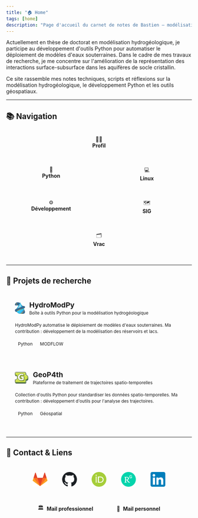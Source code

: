 ```yaml
---
title: "🏠 Home"
tags: [home]
description: "Page d'accueil du carnet de notes de Bastien – modélisation hydrogéologique, Python et outils géospatiaux"
---
```

Actuellement en thèse de doctorat en modélisation hydrogéologique, je participe au développement d'outils Python pour automatiser le déploiement de modèles d'eaux souterraines. Dans le cadre de mes travaux de recherche, je me concentre sur l'amélioration de la représentation des interactions surface-subsurface dans les aquifères de socle cristallin.

Ce site rassemble mes notes techniques, scripts et réflexions sur la modélisation hydrogéologique, le développement Python et les outils géospatiaux.

---
<style>
/* Désactive les popovers uniquement sur cette page */
.popover {
  display: none !important;
}
</style>

## 📚 Navigation

<div style="display: flex; flex-wrap: wrap; gap: 1rem; margin-bottom: 2rem;">
  <a href="/Notes/Profil/Profil" style="flex: 1 1 800px; border: 2px solid var(--lightgray); border-radius: 12px; padding: 1rem; background: var(--light); text-align: center; text-decoration: none; color: inherit;">
    👨‍🎓<br><strong style="color: var(--dark);">Profil</strong>
  </a>
  <a href="/Notes/Python/Python Hub" style="flex: 1 1 200px; border: 2px solid var(--lightgray); border-radius: 12px; padding: 1rem; background: var(--light); text-align: center; text-decoration: none; color: inherit;">
    🐍<br><strong style="color: var(--dark);">Python</strong>
  </a>
  <a href="/Notes/Linux/Linux Hub" style="flex: 1 1 200px; border: 2px solid var(--lightgray); border-radius: 12px; padding: 1rem; background: var(--light); text-align: center; text-decoration: none; color: inherit;">
    💻<br><strong style="color: var(--dark);">Linux</strong>
  </a>
  <a href="/notes/dev" style="flex: 1 1 200px; border: 2px solid var(--lightgray); border-radius: 12px; padding: 1rem; background: var(--light); text-align: center; text-decoration: none; color: inherit;">
    ⚙️<br><strong style="color: var(--dark);">Développement</strong>
  </a>
  <a href="/notes/sig" style="flex: 1 1 200px; border: 2px solid var(--lightgray); border-radius: 12px; padding: 1rem; background: var(--light); text-align: center; text-decoration: none; color: inherit;">
    🗺️<br><strong style="color: var(--dark);">SIG</strong>
  </a>
  <a href="/notes/vrac" style="flex: 1 1 200px; border: 2px solid var(--lightgray); border-radius: 12px; padding: 1rem; background: var(--light); text-align: center; text-decoration: none; color: inherit;">
    🗂️<br><strong style="color: var(--dark);">Vrac</strong>
  </a>
</div>

---

## 🚀 Projets de recherche

<div style="display: flex; flex-wrap: wrap; gap: 1rem; margin-bottom: 2rem;">
  <a href="https://gitlab.com/Alex-Gauvain/HydroModPy/-/tree/dev?ref_type=heads" style="flex: 1 1 300px; border: 2px solid var(--lightgray); border-radius: 12px; padding: 1.5rem; background: var(--light); text-decoration: none; color: inherit; display: block;">
    <div style="display: flex; align-items: center; gap: 0.75rem; margin-bottom: 1rem;">
      <img src="assets/hydromodpy-logo.png" alt="HydroModPy" style="height: 32px; width: auto; object-fit: contain;">
      <div>
        <strong style="font-size: 1.2rem; color: var(--dark);">HydroModPy</strong><br>
        <small style="color: var(--gray);">Boîte à outils Python pour la modélisation hydrogéologique</small>
      </div>
    </div>
    <small style="color: var(--darkgray);">HydroModPy automatise le déploiement de modèles d'eaux souterraines. Ma contribution : développement de la modélisation des réservoirs et lacs.</small><br><br>
    <span style="background: var(--lightgray); color: var(--darkgray); padding: 0.2rem 0.5rem; border-radius: 8px; font-size: 0.75rem;">Python</span>
    <span style="background: var(--lightgray); color: var(--darkgray); padding: 0.2rem 0.5rem; border-radius: 8px; font-size: 0.75rem;">MODFLOW</span>
  </a>
  
  <a href="https://gitlab.com/AlexandreCoche/geop4th" style="flex: 1 1 300px; border: 2px solid var(--lightgray); border-radius: 12px; padding: 1.5rem; background: var(--light); text-decoration: none; color: inherit; display: block;">
    <div style="display: flex; align-items: center; gap: 0.75rem; margin-bottom: 1rem;">
      <img src="assets/geop4th-logo.png" alt="GeoP4th" style="height: 32px; width: auto; object-fit: contain;">
      <div>
        <strong style="font-size: 1.2rem; color: var(--dark);">GeoP4th</strong><br>
        <small style="color: var(--gray);">Plateforme de traitement de trajectoires spatio-temporelles</small>
      </div>
    </div>
    <small style="color: var(--darkgray);">Collection d'outils Python pour standardiser les données spatio-temporelles. Ma contribution : développement d'outils pour l'analyse des trajectoires.</small><br><br>
    <span style="background: var(--lightgray); color: var(--darkgray); padding: 0.2rem 0.5rem; border-radius: 8px; font-size: 0.75rem;">Python</span>
    <span style="background: var(--lightgray); color: var(--darkgray); padding: 0.2rem 0.5rem; border-radius: 8px; font-size: 0.75rem;">Géospatial</span>
  </a>
</div>

---

## 🔗 Contact & Liens

<div style="display: flex; justify-content: center; gap: 1.5rem; margin-top: 2rem; flex-wrap: wrap; align-items: center;">
  
  <a href="https://gitlab.com/Bastien_Boivin" style="display: block; padding: 0.5rem; border-radius: 8px; transition: transform 0.2s;">
    <img src="assets/gitlab-logo.png" alt="GitLab" style="width: 40px; height: 40px;">
  </a>
  
  <a href="https://github.com/bastien-boivin" style="display: block; padding: 0.5rem; border-radius: 8px; transition: transform 0.2s;">
    <img src="assets/github-logo.png" alt="GitHub" style="width: 40px; height: 40px;">
  </a>
  
  <a href="https://orcid.org/0009-0001-5738-3503" style="display: block; padding: 0.5rem; border-radius: 8px; transition: transform 0.2s;">
    <img src="assets/orcid-logo.png" alt="ORCID" style="width: 40px; height: 40px;">
  </a>
  
  <a href="https://www.researchgate.net/profile/Bastien-Boivin" style="display: block; padding: 0.5rem; border-radius: 8px; transition: transform 0.2s;">
    <img src="assets/researchgate-logo.png" alt="ResearchGate" style="width: 40px; height: 40px;">
  </a>
  
  <a href="https://www.linkedin.com/in/bastien-boivin/" style="display: block; padding: 0.5rem; border-radius: 8px; transition: transform 0.2s;">
    <img src="assets/linkedin-logo.png" alt="LinkedIn" style="width: 40px; height: 40px;">
  </a>
  
</div>

<div style="display: flex; justify-content: center; gap: 2rem; margin-top: 1.5rem; flex-wrap: wrap;">

  <a href="mailto:bastien.boivin@univ-rennes.fr" style="display: flex; align-items: center; gap: 0.5rem; padding: 0.75rem 1rem; border: 2px solid var(--lightgray); border-radius: 8px; background: var(--light); text-decoration: none; color: inherit;">
    🏛️
    <strong style="color: var(--dark);">Mail professionnel</strong>
  </a>
  
  <a href="mailto:bastien.boivin@proton.me" style="display: flex; align-items: center; gap: 0.5rem; padding: 0.75rem 1rem; border: 2px solid var(--lightgray); border-radius: 8px; background: var(--light); text-decoration: none; color: inherit;">
    📧
    <strong style="color: var(--dark);">Mail personnel</strong>
  </a>
</div>